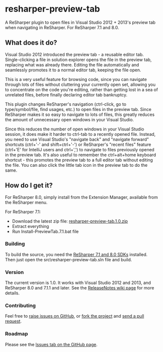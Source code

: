 # resharper-preview-tab

A ReSharper plugin to open files in Visual Studio 2012 + 2013's preview tab when navigating in ReSharper. For ReSharper 7.1 and 8.0.

## What does it do? ##

Visual Studio 2012 introduced the preview tab - a reusable editor tab. Single-clicking a file in solution explorer opens the file in the preview tab, replacing what was already there. Editing the file automatically and seamlessly promotes it to a normal editor tab, keeping the file open.

This is a very useful feature for browsing code, since you can navigate through lots of files without cluttering your currently open set, allowing you to concentrate on the code you're editing, rather than getting lost in a sea of unrelated files, before finally declaring editor tab bankruptcy.

This plugin changes ReSharper's navigation (ctrl-click, go to type/symbol/file, find usages, etc.) to open files in the preview tab. Since ReSharper makes it so easy to navigate to lots of files, this greatly reduces the amount of unnecessary open windows in your Visual Studio.

Since this reduces the number of open windows in your Visual Studio session, it does make it harder to ctrl-tab to a recently opened file. Instead, you need to use Visual Studio's "navigate back" and "navigate forward" shortcuts (ctrl+'-' and shift+ctrl+'-') or ReSharper's "recent files" feature (ctrl+'E' for IntelliJ users and ctrl+',') to navigate to files previously opened in the preview tab. It's also useful to remember the ctrl+alt+home keyboard shortcut - this promotes the preview tab to a full editor tab without editing the file. You can also click the little tab icon in the preview tab to do the same. 

## How do I get it? ##

For ReSharper 8.0, simply install from the Extension Manager, available from the ReSharper menu.

For ReSharper 7.1:

- Download the latest zip file: [resharper-preview-tab.1.0.zip](https://github.com/citizenmatt/resharper-preview-tab/wiki/resharper-preview-tab.1.0.zip)
- Extract everything
- Run Install-PreviewTab.7.1.bat file

### Building ###

To build the source, you need the [ReSharper 7.1 and 8.0 SDKs](http://www.jetbrains.com/resharper/download/index.html) installed. Then just open the src\resharper-preview-tab.sln file and build.

### Version ###

The current version is 1.0. It works with Visual Studio 2012 and 2013, and ReSharper 8.0 and 7.1.1 and later. See the [ReleaseNotes wiki page](https://github.com/citizenmatt/resharper-preview-tab/wiki/Release-Notes) for more details.

### Contributing ###

Feel free to [raise issues on GitHub](https://github.com/citizenmatt/resharper-preview-tab/issues), or [fork the project](http://help.github.com/fork-a-repo/) and [send a pull request](http://help.github.com/send-pull-requests/).

### Roadmap ###

Please see the [Issues tab on the GitHub page](https://github.com/citizenmatt/resharper-preview-tab/issues).

